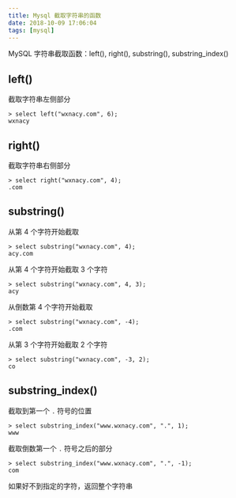 ```yaml
---
title: Mysql 截取字符串的函数
date: 2018-10-09 17:06:04
tags: [mysql]
---
```


MySQL 字符串截取函数：left(), right(), substring(), substring_index()

<!-- more --><!-- toc -->

## left()

截取字符串左侧部分

```mysql
> select left("wxnacy.com", 6);
wxnacy
```

## right()

截取字符串右侧部分

```mysql
> select right("wxnacy.com", 4);
.com
```

## substring()

从第 4 个字符开始截取

```mysql
> select substring("wxnacy.com", 4);
acy.com
```

从第 4 个字符开始截取 3 个字符

```mysql
> select substring("wxnacy.com", 4, 3);
acy
```


从倒数第 4 个字符开始截取

```mysql
> select substring("wxnacy.com", -4);
.com
```

从第 3 个字符开始截取 2 个字符

```mysql
> select substring("wxnacy.com", -3, 2);
co
```

## substring_index()

截取到第一个 `.` 符号的位置

```mysql
> select substring_index("www.wxnacy.com", ".", 1);
www
```

截取倒数第一个 `.` 符号之后的部分

```mysql
> select substring_index("www.wxnacy.com", ".", -1);
com
```

如果好不到指定的字符，返回整个字符串
